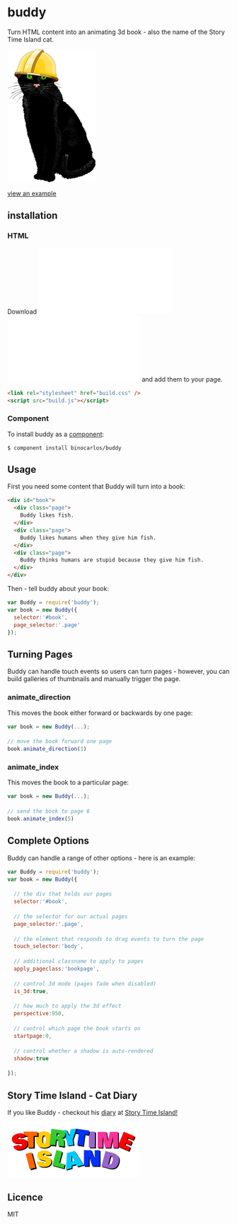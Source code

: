 buddy
=====

Turn HTML content into an animating 3d book - also the name of the Story Time Island cat.

[![Buddy the cat](assets/buddy.png)](http://www.storytimeisland.com/cat.html)

[view an example](http://binocarlos.github.io/budddy)

## installation

### HTML

Download ![build.css](build/build.css) ![build.js](build/build.js) and add them to your page.

```html
<link rel="stylesheet" href="build.css" />
<script src="build.js"></script>
```

### Component

To install buddy as a [component](https://github.com/component/component):

	$ component install binocarlos/buddy

## Usage

First you need some content that Buddy will turn into a book:

```html
<div id="book">
  <div class="page">
    Buddy likes fish.
  </div>
  <div class="page">
    Buddy likes humans when they give him fish.
  </div>
  <div class="page">
    Buddy thinks humans are stupid because they give him fish.
  </div>
</div>
```

Then - tell buddy about your book:

```js
var Buddy = require('buddy');
var book = new Buddy({
  selector:'#book',
  page_selector:'.page'
});
```

## Turning Pages

Buddy can handle touch events so users can turn pages - however, you can build galleries of thumbnails and manually trigger the page.

### animate_direction

This moves the book either forward or backwards by one page:

```js
var book = new Buddy(...);

// move the book forward one page
book.animate_direction(1)
```

### animate_index

This moves the book to a particular page:

```js
var book = new Buddy(...);

// send the book to page 6
book.animate_index(5)
```

## Complete Options

Buddy can handle a range of other options - here is an example:

```js
var Buddy = require('buddy');
var book = new Buddy({

  // the div that holds our pages
  selector:'#book',

  // the selector for our actual pages
  page_selector:'.page',

  // the element that responds to drag events to turn the page
  touch_selector:'body',

  // additional classname to apply to pages
  apply_pageclass:'bookpage',

  // control 3d mode (pages fade when disabled)
  is_3d:true,

  // how much to apply the 3d effect
  perspective:950,

  // control which page the book starts on
  startpage:0,

  // control whether a shadow is auto-rendered
  shadow:true

});
```

## Story Time Island - Cat Diary

If you like Buddy - checkout his [diary](http://www.storytimeisland.com/cat.html) at [Story Time Island!](http://www.storytimeisland.com)

[<img src="assets/logo.png" width=300 />](http://www.storytimeisland.com)

## Licence

MIT